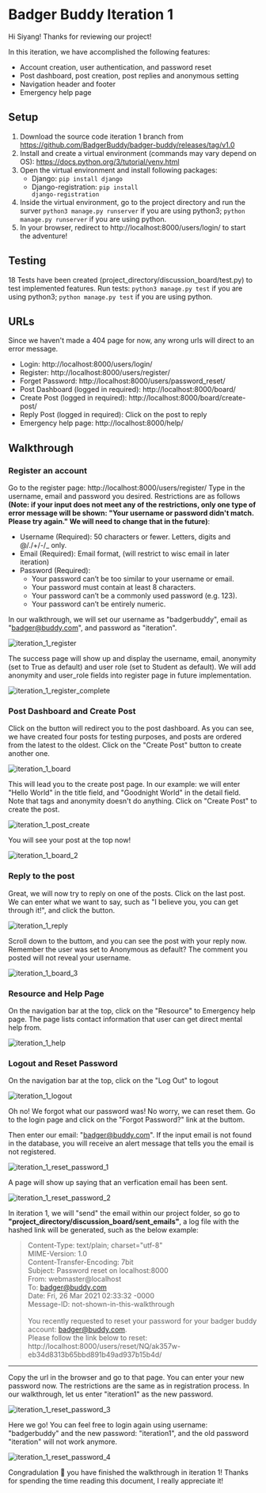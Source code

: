 # Badger Buddy Iteration 1
Hi Siyang! Thanks for reviewing our project!

In this iteration, we have accomplished the following features: 
* Account creation, user authentication, and password reset
* Post dashboard, post creation, post replies and anonymous setting
* Navigation header and footer
* Emergency help page

## Setup
1. Download the source code iteration 1 branch from https://github.com/BadgerBuddy/badger-buddy/releases/tag/v1.0
2. Install and create a virtual environment (commands may vary depend on OS): https://docs.python.org/3/tutorial/venv.html 
3. Open the virtual environment and install following packages:
   * Django: <code>pip install django</code>
   * Django-registration: <code>pip install django-registration</code>
4. Inside the virtual environment, go to the project directory and run the surver <code>python3 manage.py runserver</code> if you are using python3; <code>python manage.py runserver</code> if you are using python.
5. In your browser, redirect to http://localhost:8000/users/login/ to start the adventure!

## Testing
18 Tests have been created (project_directory/discussion_board/test.py) to test implemented features. 
Run tests: <code>python3 manage.py test</code> if you are using python3; <code>python manage.py test</code> if you are using python. 

## URLs
Since we haven't made a 404 page for now, any wrong urls will direct to an error message.
* Login: http://localhost:8000/users/login/
* Register: http://localhost:8000/users/register/
* Forget Password: http://localhost:8000/users/password_reset/
* Post Dashboard (logged in required): http://localhost:8000/board/
* Create Post (logged in required): http://localhost:8000/board/create-post/
* Reply Post (logged in required): Click on the post to reply
* Emergency help page: http://localhost:8000/help/

## Walkthrough
### Register an account
Go to the register page: http://localhost:8000/users/register/
Type in the username, email and password you desired. Restrictions are as follows **(Note: if your input does not meet any of the restrictions, only one type of error message will be shown: "Your username or password didn't match. Please try again." We will need to change that in the future)**:
* Username (Required): 50 characters or fewer. Letters, digits and @/./+/-/_ only.
* Email (Required): Email format, (will restrict to wisc email in later iteration)
* Password (Required):
  * Your password can’t be too similar to your username or email.
  * Your password must contain at least 8 characters.
  * Your password can’t be a commonly used password (e.g. 123).
  * Your password can’t be entirely numeric.


In our walkthrough, we will set our username as "badgerbuddy", email as "badger@buddy.com", and password as "iteration".


![iteration_1_register](/readme_images/iteration_1_register.png)


The success page will show up and display the username, email, anonymity (set to True as default) and user role (set to Student as default). We will add anonymity and user_role fields into register page in future implementation.

![iteration_1_register_complete](/readme_images/iteration_1_register_complete.png)

### Post Dashboard and Create Post

Click on the button will redirect you to the post dashboard. As you can see, we have created four posts for testing purposes, and posts are ordered from the latest to the oldest. Click on the "Create Post" button to create another one.

![iteration_1_board](/readme_images/iteration_1_board.png)

This will lead you to the create post page. In our example: we will enter "Hello World" in the title field, and "Goodnight World" in the detail field. Note that tags and anonymity doesn't do anything. Click on "Create Post" to create the post.

![iteration_1_post_create](/readme_images/iteration_1_post_create.png)

You will see your post at the top now!

![iteration_1_board_2](/readme_images/iteration_1_board_2.png)

### Reply to the post

Great, we will now try to reply on one of the posts. Click on the last post.\
We can enter what we want to say, such as "I believe you, you can get through it!", and click the button.

![iteration_1_reply](/readme_images/iteration_1_reply.png)

Scroll down to the buttom, and you can see the post with your reply now. Remember the user was set to Anonymous as default? The comment you posted will not reveal your username.

![iteration_1_board_3](/readme_images/iteration_1_board_3.png)

### Resource and Help Page

On the navigation bar at the top, click on the "Resource" to Emergency help page. The page lists contact information that user can get direct mental help from. 

![iteration_1_help](/readme_images/iteration_1_help.png)

### Logout and Reset Password

On the navigation bar at the top, click on the "Log Out" to logout

![iteration_1_logout](/readme_images/iteration_1_logout.png)

Oh no! We forgot what our password was! No worry, we can reset them. Go to the login page and click on the "Forgot Password?" link at the buttom. 

Then enter our email: "badger@buddy.com". If the input email is not found in the database, you will receive an alert message that tells you the email is not registered.

![iteration_1_reset_password_1](/readme_images/iteration_1_reset_password_1.png)

A page will show up saying that an verfication email has been sent. 

![iteration_1_reset_password_2](/readme_images/iteration_1_reset_password_2.png)

In iteration 1, we will "send" the email within our project folder, so go to **"project_directory/discussion_board/sent_emails"**, a log file with the hashed link will be generated, such as the below example: 

> Content-Type: text/plain; charset="utf-8"\
> MIME-Version: 1.0\
> Content-Transfer-Encoding: 7bit\
> Subject: Password reset on localhost:8000\
> From: webmaster@localhost\
> To: badger@buddy.com\
> Date: Fri, 26 Mar 2021 02:33:32 -0000\
> Message-ID: not-shown-in-this-walkthrough\
> \
> You recently requested to reset your password for your badger buddy account: badger@buddy.com. \
> Please follow the link below to reset:\
> http://localhost:8000/users/reset/NQ/ak357w-eb34d8313b65bbd891b49ad937b15b4d/
-------------------------------------------------------------------------------

Copy the url in the browser and go to that page. You can enter your new password now. The restrictions are the same as in registration process. In our walkthrough, let us enter "iteration1" as the new password.

![iteration_1_reset_password_3](/readme_images/iteration_1_reset_password_3.png)

Here we go! You can feel free to login again using username: "badgerbuddy" and the new password: "iteration1", and the old password "iteration" will not work anymore.

![iteration_1_reset_password_4](/readme_images/iteration_1_reset_password_4.png)

Congradulation :tada: you have finished the walkthrough in iteration 1! Thanks for spending the time reading this document, I really appreciate it!
